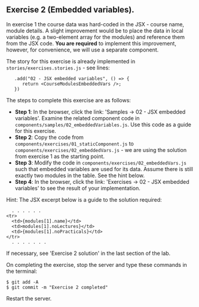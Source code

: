 ## Exercise 2 (Embedded variables).

In exercise 1 the course data was hard-coded in the JSX - course name, module details.  A slight improvement would be to place the data in local variables (e.g. a two-element array for the modules) and reference them from the JSX code. __You are required__ to implement this improvement, however, for convenience, we will use a separate component. 

The story for this exercise is already implemented in `stories/exercises.stories.js` - see lines:
~~~
   .add("02 - JSX embedded variables", () => {
      return <CourseModulesEmbeddedVars />;
   })
~~~
The steps to complete this exercise are as follows:
 
+ __Step 1__: In the browser, click the link: 'Samples -> 02 - JSX embedded variables'. Examine the related component code in `components/samples/02_embeddedVariables.js`. Use this code as a guide for this exercise.
+ __Step 2__: Copy the code from `components/exercises/01_staticComponent.js` to  `components/exercises/02_embeddedVars.js` - we are using the solution from exercise 1 as the starting point.
+ __Step 3__: Modify the code in `components/exercises/02_embeddedVars.js` such that embedded variables are used for its data. Assume there is still exactly two modules in the table. See the hint below.
+ __Step 4__: In the browser, click the link: 'Exercises -> 02 - JSX embedded variables' to see the result of your implementation. 

Hint: The JSX excerpt below is a guide to the solution required:
~~~ 
  . . . . . . 
<tr>
  <td>{modules[1].name}</td>
  <td>modules[1].noLectures}</td>
  <td>{modules[1].noPracticals}</td>
</tr>
  . . . . . . . 
~~~

If necessary, see 'Exercise 2 solution' in the last section of the lab.

On completing the exercise, stop the server and type these commands in the terminal:
~~~
$ git add -A
$ git commit -m "Exercise 2 completed"
~~~
Restart the server.
